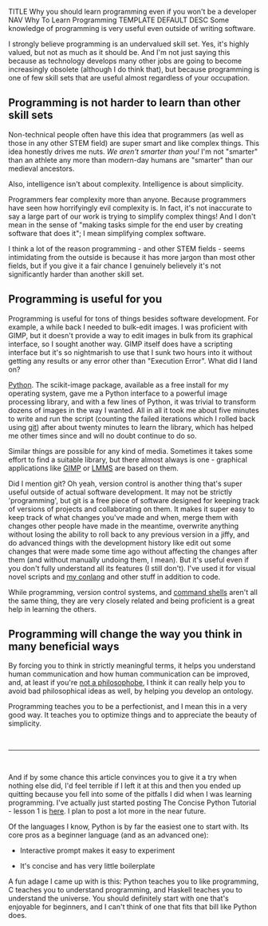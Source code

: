 TITLE Why you should learn programming even if you won't be a developer
NAV Why To Learn Programming
TEMPLATE DEFAULT
DESC Some knowledge of programming is very useful even outside of writing software.

I strongly believe programming is an undervalued skill set. Yes, it's highly valued, but not as much as it should be. And I'm not just saying this because as technology develops many other jobs are going to become increasingly obsolete (although I do think that), but because programming is one of few skill sets that are useful almost regardless of your occupation.

## Programming is not harder to learn than other skill sets

Non-technical people often have this idea that programmers (as well as those in any other STEM field) are super smart and like complex things. This idea honestly drives me nuts. *We aren't smarter than you!* I'm not "smarter" than an athlete any more than modern-day humans are "smarter" than our medieval ancestors.

Also, intelligence isn't about complexity. Intelligence is about simplicity.

Programmers fear complexity more than anyone. Because programmers have seen how horrifyingly evil complexity is. In fact, it's not inaccurate to say a large part of our work is trying to simplify complex things! And I don't mean in the sense of "making tasks simple for the end user by creating software that does it"; I mean simplifying complex software.

I think a lot of the reason programming - and other STEM fields - seems intimidating from the outside is because it has more jargon than most other fields, but if you give it a fair chance I genuinely believely it's not significantly harder than another skill set.

## Programming is useful for you

Programming is useful for tons of things besides software development. For example, a while back I needed to bulk-edit images. I was proficient with GIMP, but it doesn't provide a way to edit images in bulk from its graphical interface, so I sought another way. <span class="note">GIMP itself does have a scripting interface but it's so nightmarish to use that I sunk two hours into it without getting any results or any error other than "Execution Error".</span> What did I land on?

[Python](python). The scikit-image package, available as a free install for my operating system, gave me a Python interface to a powerful image processing library, and with a few lines of Python, it was trivial to transform dozens of images in the way I wanted. All in all it took me about five minutes to write and run the script (counting the failed iterations which I rolled back using [git](https://git-scm.com)) after about twenty minutes to learn the library, which has helped me other times since and will no doubt continue to do so.

Similar things are possible for any kind of media. Sometimes it takes some effort to find a suitable library, but there almost always is one - graphical applications like [GIMP](https://gimp.org) or [LMMS](https://lmms.io) are based on them.

Did I mention git? Oh yeah, version control is another thing that's super useful outside of actual software development. It may not be strictly 'programming', but git is a free piece of software designed for keeping track of versions of projects and collaborating on them. It makes it super easy to keep track of what changes you've made and when, merge them with changes other people have made in the meantime, overwrite anything without losing the ability to roll back to any previous version in a jiffy, and do advanced things with the development history like edit out some changes that were made some time ago without affecting the changes after them (and without manually undoing them, I mean). But it's useful even if you don't fully understand all its features (I still don't). I've used it for visual novel scripts and [my conlang](/spem/) and other stuff in addition to code.

While programming, version control systems, and [command shells](why_unix) aren't all the same thing, they are very closely related and being proficient is a great help in learning the others.

## Programming will change the way you think in many beneficial ways

By forcing you to think in strictly meaningful terms, it helps you understand human communication and how human communication can be improved, and, at least if you're [not a philosophobe](/argument/philosophy), I think it can really help you to avoid bad philosophical ideas as well, by helping you develop an ontology.

Programming teaches you to be a perfectionist, and I mean this in a very good way. It teaches you to optimize things and to appreciate the beauty of simplicity.

<br>

---

<br>

And if by some chance this article convinces you to give it a try when nothing else did, I'd feel terrible if I left it at this and then you ended up quitting because you fell into some of the pitfalls I did when I was learning programming. I've actually just started posting The Concise Python Tutorial - lesson 1 is [here](pythontut1). I plan to post a lot more in the near future.

Of the languages I know, Python is by far the easiest one to start with. Its core pros as a beginner language (and as an advanced one):

* Interactive prompt makes it easy to experiment

* It's concise and has very little boilerplate

A fun adage I came up with is this: Python teaches you to like programming, C teaches you to understand programming, and Haskell teaches you to understand the universe. You should definitely start with one that's enjoyable for beginners, and I can't think of one that fits that bill like Python does.
